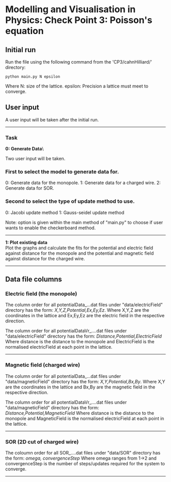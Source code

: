 # Modelling and Visualisation in Physics: Check Point 3: Poisson's equation

## Initial run
Run the file using the following command from the 'CP3/cahnHilliard/' directory:
```
python main.py N epsilon
```
Where N: size of the lattice.
epsilon: Precision a lattice must meet to converge.

## User input
A user input will be taken after the initial run.

---

### Task

__0: Generate Data__\

Two user input will be taken. 
### First to select the model to generate data for.
0: Generate data for the monopole.
1: Generate data for a charged wire.
2: Generate data for SOR.

### Second to select the type of update method to use.
0: Jacobi update method
1: Gauss-seidel update method

Note: option is given within the main method of "main.py" to choose if user wants to enable the checkerboard method.

---

__1: Plot existing data__\
Plot the graphs and calculate the fits for the potential and electric field against distance for the monopole and the potential and magnetic field against distance for the charged wire.

---

## Data file columns

### Electric field (the monopole)
The column order for all potentialData_...dat files under "data/electricField" directory has the form:
*X,Y,Z,Potential,Ex,Ey,Ez*. 
Where X,Y,Z are the coordinates in the lattice and Ex,Ey,Ez are the electric field in the respective direction.

The column order for all potentialDataVr_....dat files under "data/electricField" directory has the form:
*Distance,Potential,ElectricField*
Where distance is the distance to the monopole and ElectricField is the normalised electricField at each point in the lattice.

---

### Magnetic field (charged wire)
The column order for all potentialData_...dat files under "data/magneticField" directory has the form:
*X,Y,Potential,Bx,By*. 
Where X,Y are the coordinates in the lattice and Bx,By are the magnetic field in the respective direction.

The column order for all potentialDataVr_....dat files under "data/magneticField" directory has the form:
*Distance,Potential,MagneticField*
Where distance is the distance to the monopole and MagneticField is the normalised electricField at each point in the lattice.

---

### SOR (2D cut of charged wire)
The coloumn order for all SOR_....dat files under "data/SOR" directory has the form:
*omega, convergenceStep*
Where omega ranges from 1->2 and convergenceStep is the number of steps/updates required for the system to converge.

---